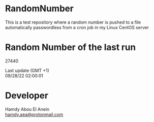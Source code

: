 # RandomNumber    
This is a test repository where a random number is pushed to a file automatically passwordless from a cron job in my Linux CentOS server    
# Random Number of the last run   
27440
      
Last update (GMT +1)    
09/28/22 02:00:01
# Developer    
Hamdy Abou El Anein   
hamdy.aea@protonmail.com
